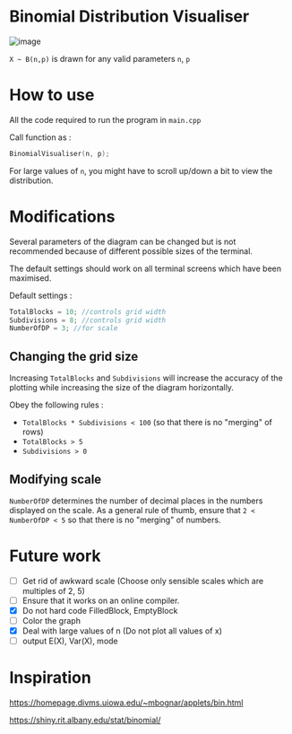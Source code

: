 # Binomial Distribution Visualiser
![image](https://user-images.githubusercontent.com/65414576/157391910-6fe68afd-8177-4030-9cd3-28b03a7e3824.png)

`X ~ B(n,p)` is drawn for any valid parameters `n`, `p`

# How to use # 
All the code required to run the program in `main.cpp`

Call function as :
```cpp
BinomialVisualiser(n, p);
```

For large values of `n`, you might have to scroll up/down a bit to view the distribution.
# Modifications #
Several parameters of the diagram can be changed but is not recommended because of different possible sizes of the terminal.

The default settings should work on all terminal screens which have been maximised.

Default settings :
```cpp
TotalBlocks = 10; //controls grid width
Subdivisions = 8; //controls grid width
NumberOfDP = 3; //for scale
```
## Changing the grid size ##
Increasing `TotalBlocks` and `Subdivisions` will increase the accuracy of the plotting while increasing the size of the diagram horizontally.

Obey the following rules :

- `TotalBlocks * Subdivisions < 100` (so that there is no "merging" of rows)
- `TotalBlocks > 5`
- `Subdivisions > 0`

## Modifying scale ##
`NumberOfDP` determines the number of decimal places in the numbers displayed on the scale.
As a general rule of thumb, ensure that `2 < NumberOfDP < 5` so that there is no "merging" of numbers. 
# Future work #
- [ ] Get rid of awkward scale (Choose only sensible scales which are multiples of 2, 5)
- [ ] Ensure that it works on an online compiler.
- [x] Do not hard code FilledBlock, EmptyBlock
- [ ] Color the graph
- [x] Deal with large values of n (Do not plot all values of x)
- [ ] output E(X), Var(X), mode

# Inspiration #
https://homepage.divms.uiowa.edu/~mbognar/applets/bin.html

https://shiny.rit.albany.edu/stat/binomial/
